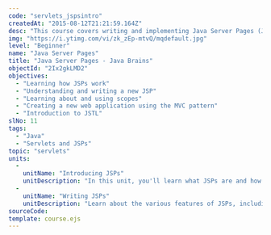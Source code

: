 ```yaml
---
code: "servlets_jspsintro"
createdAt: "2015-08-12T21:21:59.164Z"
desc: "This course covers writing and implementing Java Server Pages (JSPs) on a servlet container. You will understand what JSPs are, how they are related to servlets and how to write view logic using them."
img: "https://i.ytimg.com/vi/zk_zEp-mtvQ/mqdefault.jpg"
level: "Beginner"
name: "Java Server Pages"
title: "Java Server Pages - Java Brains"
objectId: "2Ix2gkLMD2"
objectives: 
  - "Learning how JSPs work"
  - "Understanding and writing a new JSP"
  - "Learning about and using scopes"
  - "Creating a new web application using the MVC pattern"
  - "Introduction to JSTL"
slNo: 11
tags: 
  - "Java"
  - "Servlets and JSPs"
topic: "servlets"
units: 
  -
    unitName: "Introducing JSPs"
    unitDescription: "In this unit, you'll learn what JSPs are and how to write one. You'll also understand how they are related to servlets."
  -
    unitName: "Writing JSPs"
    unitDescription: "Learn about the various features of JSPs, including scopes and directives. Learn how to implement the MVC pattern with Servlets and JSPs. "
sourceCode: 
template: course.ejs
---
```

